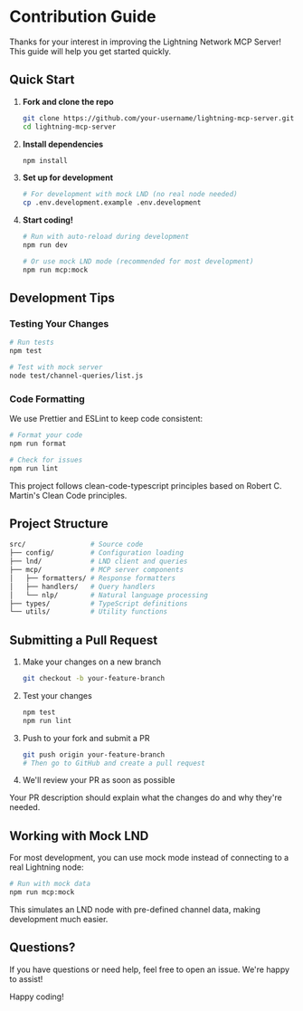 # Contribution Guide

Thanks for your interest in improving the Lightning Network MCP Server! This guide will help you get started quickly.

## Quick Start

1. **Fork and clone the repo**

   ```bash
   git clone https://github.com/your-username/lightning-mcp-server.git
   cd lightning-mcp-server
   ```

2. **Install dependencies**

   ```bash
   npm install
   ```

3. **Set up for development**

   ```bash
   # For development with mock LND (no real node needed)
   cp .env.development.example .env.development
   ```

4. **Start coding!**

   ```bash
   # Run with auto-reload during development
   npm run dev

   # Or use mock LND mode (recommended for most development)
   npm run mcp:mock
   ```

## Development Tips

### Testing Your Changes

```bash
# Run tests
npm test

# Test with mock server
node test/channel-queries/list.js
```

### Code Formatting

We use Prettier and ESLint to keep code consistent:

```bash
# Format your code
npm run format

# Check for issues
npm run lint
```

This project follows clean-code-typescript principles based on Robert C. Martin's Clean Code principles.

## Project Structure

```bash
src/                # Source code
├── config/         # Configuration loading
├── lnd/            # LND client and queries
├── mcp/            # MCP server components
│   ├── formatters/ # Response formatters
│   ├── handlers/   # Query handlers
│   └── nlp/        # Natural language processing
├── types/          # TypeScript definitions
└── utils/          # Utility functions
```

## Submitting a Pull Request

1. Make your changes on a new branch

   ```bash
   git checkout -b your-feature-branch
   ```

2. Test your changes

   ```bash
   npm test
   npm run lint
   ```

3. Push to your fork and submit a PR

   ```bash
   git push origin your-feature-branch
   # Then go to GitHub and create a pull request
   ```

4. We'll review your PR as soon as possible

Your PR description should explain what the changes do and why they're needed.

## Working with Mock LND

For most development, you can use mock mode instead of connecting to a real Lightning node:

```bash
# Run with mock data
npm run mcp:mock
```

This simulates an LND node with pre-defined channel data, making development much easier.

## Questions?

If you have questions or need help, feel free to open an issue. We're happy to assist!

Happy coding!
